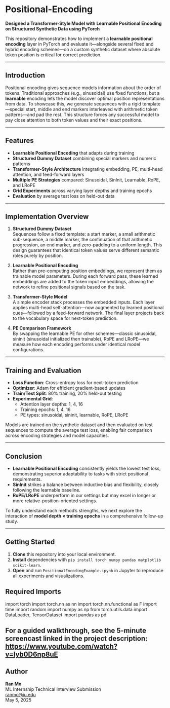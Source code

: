 # Positional-Encoding

**Designed a Transformer-Style Model with Learnable Positional Encoding on Structured Synthetic Data using PyTorch**

This repository demonstrates how to implement a **learnable positional encoding** layer in PyTorch and evaluate it—alongside several fixed and hybrid encoding schemes—on a custom synthetic dataset where absolute token position is critical for correct prediction.

---

## Introduction

Positional encoding gives sequence models information about the order of tokens. Traditional approaches (e.g., sinusoidal) use fixed functions, but a **learnable** encoding lets the model discover optimal position representations from data. To showcase this, we generate sequences with a rigid template—special start, middle and end markers interleaved with arithmetic token patterns—and pad the rest. This structure forces any successful model to pay close attention to both token values and their exact positions.

---

## Features

- **Learnable Positional Encoding** that adapts during training  
- **Structured Dummy Dataset** combining special markers and numeric patterns  
- **Transformer-Style Architecture** integrating embedding, PE, multi-head attention, and feed-forward layers  
- **Multiple PE Strategies** compared: Sinusoidal, SinInit, Learnable, RoPE, and LRoPE  
- **Grid Experiments** across varying layer depths and training epochs  
- **Evaluation** by average test loss on held-out data  

---

## Implementation Overview

1. **Structured Dummy Dataset**  
   Sequences follow a fixed template: a start marker, a small arithmetic sub-sequence, a middle marker, the continuation of that arithmetic progression, an end marker, and zero-padding to a uniform length. This design guarantees that identical token values serve different semantic roles purely by position.

2. **Learnable Positional Encoding**  
   Rather than pre-computing position embeddings, we represent them as trainable model parameters. During each forward pass, these learned embeddings are added to the token input embeddings, allowing the network to refine positional signals based on the task.

3. **Transformer-Style Model**  
   A simple encoder stack processes the embedded inputs. Each layer applies multi-head self-attention—now augmented by learned positional cues—followed by a feed-forward network. The final layer projects back to the vocabulary space for next-token prediction.

4. **PE Comparison Framework**  
   By swapping the learnable PE for other schemes—classic sinusoidal, sininit (sinusoidal initialized then trainable), RoPE and LRoPE—we measure how each encoding performs under identical model configurations.

---

## Training and Evaluation

- **Loss Function**: Cross-entropy loss for next-token prediction  
- **Optimizer**: Adam for efficient gradient-based updates  
- **Train/Test Split**: 80% training, 20% held-out testing  
- **Experimental Grid**:  
  - Attention layer depths: 1, 4, 16  
  - Training epochs: 1, 4, 16  
  - PE types: sinusoidal, sininit, learnable, RoPE, LRoPE  

Models are trained on the synthetic dataset and then evaluated on test sequences to compute the average test loss, enabling fair comparison across encoding strategies and model capacities.

---

## Conclusion

- **Learnable Positional Encoding** consistently yields the lowest test loss, demonstrating superior adaptability to tasks with strict positional requirements.  
- **SinInit** strikes a balance between inductive bias and flexibility, closely following the learnable baseline.  
- **RoPE/LRoPE** underperform in our settings but may excel in longer or more relative-position-oriented settings.  

To fully understand each method’s strengths, we next explore the interaction of **model depth × training epochs** in a comprehensive follow-up study.

---

## Getting Started

1. **Clone** this repository into your local environment.  
2. **Install** dependencies with `pip install torch numpy pandas matplotlib scikit-learn`.  
3. **Open** and run `PositionalEncodingExample.ipynb` in Jupyter to reproduce all experiments and visualizations.

## Required Imports

import torch
import torch.nn as nn
import torch.nn.functional as F
import time
import random
import numpy as np
from torch.utils.data import DataLoader, TensorDataset
import pandas as pd


For a guided walkthrough, see the 5-minute screencast linked in the project description:
https://www.youtube.com/watch?v=lyb0D6np8uE
---

## Author

**Ran Mo**  
ML Internship Technical Interview Submission  
ranmo@iu.edu  
May 5, 2025  
